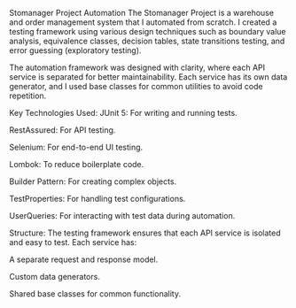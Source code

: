 Stomanager Project Automation The Stomanager Project is a warehouse and order management system that I automated from scratch. 
I created a testing framework using various design techniques such as 
boundary value analysis, equivalence classes, decision tables, state transitions testing, and error guessing (exploratory testing).

The automation framework was designed with clarity, where each API service is separated for better maintainability. 
Each service has its own data generator, and I used base classes for common utilities to avoid code repetition.

Key Technologies Used: JUnit 5: For writing and running tests.

RestAssured: For API testing.

Selenium: For end-to-end UI testing.

Lombok: To reduce boilerplate code.

Builder Pattern: For creating complex objects.

TestProperties: For handling test configurations.

UserQueries: For interacting with test data during automation.

Structure: The testing framework ensures that each API service is isolated and easy to test. Each service has:

A separate request and response model.

Custom data generators.

Shared base classes for common functionality.

